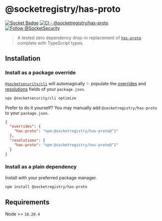 # @socketregistry/has-proto

[![Socket Badge](https://socket.dev/api/badge/npm/package/@socketregistry/has-proto)](https://socket.dev/npm/package/@socketregistry/has-proto)
[![CI - @socketregistry/has-proto](https://github.com/SocketDev/socket-registry-js/actions/workflows/test.yml/badge.svg)](https://github.com/SocketDev/socket-registry-js/actions/workflows/test.yml)
[![Follow @SocketSecurity](https://img.shields.io/twitter/follow/SocketSecurity?style=social)](https://twitter.com/SocketSecurity)

> A tested zero dependency drop-in replacement of
> [`has-proto`](https://www.npmjs.com/package/has-proto) complete with
> TypeScript types.

## Installation

### Install as a package override

[`@socketsecurity/cli`](https://www.npmjs.com/package/@socketsecurity/cli) will
automagically :sparkles: populate the
[overrides](https://docs.npmjs.com/cli/v9/configuring-npm/package-json#overrides)
and [resolutions](https://yarnpkg.com/configuration/manifest#resolutions) fields
of your `package.json`.

```sh
npx @socketsecurity/cli optimize
```

Prefer to do it yourself? You may manually add `@socketregistry/has-proto` to
your `package.json`.

```json
{
  "overrides": {
    "has-proto": "npm:@socketregistry/has-proto@^1"
  },
  "resolutions": {
    "has-proto": "npm:@socketregistry/has-proto@^1"
  }
}
```

### Install as a plain dependency

Install with your preferred package manager.

```sh
npm install @socketregistry/has-proto
```

## Requirements

Node >= `18.20.4`

